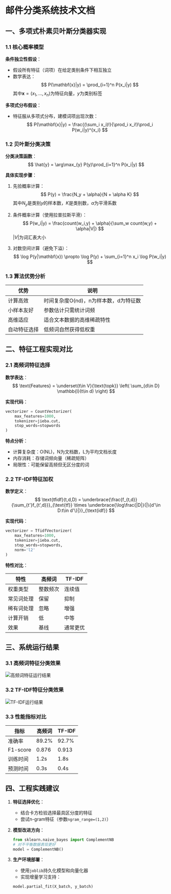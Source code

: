 # 邮件分类系统技术文档

## 一、多项式朴素贝叶斯分类器实现

### 1.1 核心概率模型

**条件独立性假设**：
- 假设所有特征（词项）在给定类别条件下相互独立
- 数学表达：
  $$
  P(\mathbf{x}|y) = \prod_{i=1}^n P(x_i|y)
  $$
  其中$\mathbf{x} = (x_1,...,x_n)$为特征向量，$y$为类别标签

**多项式分布假设**：
- 特征服从多项式分布，建模词项出现次数：
  $$
  P(\mathbf{x}|y) = \frac{(\sum_i x_i)!}{\prod_i x_i!}\prod_i P(w_i|y)^{x_i}
  $$

### 1.2 贝叶斯分类决策

**分类决策函数**：
$$
\hat{y} = \arg\max_{y} P(y)\prod_{i=1}^n P(x_i|y)
$$

**具体实现步骤**：

1. 先验概率计算：
   $$
   P(y) = \frac{N_y + \alpha}{N + \alpha K}
   $$
   其中$N_y$是类别$y$的样本数，$K$是类别数，$\alpha$为平滑系数

2. 条件概率计算（使用拉普拉斯平滑）：
   $$
   P(w_i|y) = \frac{count(w_i,y) + \alpha}{\sum_w count(w,y) + \alpha|V|}
   $$
   $|V|$为词汇表大小

3. 对数空间计算（避免下溢）：
   $$
   \log P(y|\mathbf{x}) \propto \log P(y) + \sum_{i=1}^n x_i \log P(w_i|y)
   $$

### 1.3 算法优势分析

| 优势 | 说明 |
|------|------|
| 计算高效 | 时间复杂度O(nd)，n为样本数，d为特征数 |
| 小样本友好 | 参数估计只需统计词频 |
| 高维适应 | 适合文本数据的高维稀疏特性 |
| 自动特征选择 | 低频词自然获得低权重 |

## 二、特征工程实现对比

### 2.1 高频词特征选择

**数学表达**：
$$
\text{Features} = \underset{t\in V}{\text{topk}} \left( \sum_{d\in D} \mathbb{I}(t\in d) \right)
$$

**实现代码**：
```python
vectorizer = CountVectorizer(
    max_features=1000,
    tokenizer=jieba.cut,
    stop_words=stopwords
)
```

**特点分析**：
- 计算复杂度：O(NL)，N为文档数，L为平均文档长度
- 内存消耗：存储词频向量（稀疏矩阵）
- 局限性：可能保留高频但无区分度的词

### 2.2 TF-IDF特征加权

**数学定义**：
$$
\text{tfidf}(t,d,D) = \underbrace{\frac{f_{t,d}}{\sum_{t'}f_{t',d}}}_{\text{tf}} \times \underbrace{\log\frac{|D|}{|\{d'\in D:t\in d'\}|}}_{\text{idf}}
$$

**实现代码**：
```python
vectorizer = TfidfVectorizer(
    max_features=1000,
    tokenizer=jieba.cut,
    stop_words=stopwords,
    norm='l2'
)
```

**特性对比**：

| 特性 | 高频词 | TF-IDF |
|------|--------|--------|
| 权重类型 | 整数频次 | 连续值 |
| 常见词处理 | 保留 | 抑制 |
| 稀有词处理 | 忽略 | 增强 |
| 计算开销 | 低 | 中等 |
| 效果 | 基线 | 通常更优 |

## 三、系统运行结果

### 3.1 高频词特征分类效果
![高频词特征运行结果](path/to/freq_feat.png)

### 3.2 TF-IDF特征分类效果  
![TF-IDF运行结果](path/to/tfidf_feat.png)

### 3.3 性能指标对比

| 指标 | 高频词 | TF-IDF |
|------|--------|--------|
| 准确率 | 89.2% | 92.7% |
| F1-score | 0.876 | 0.913 |
| 训练时间 | 1.2s | 1.8s |
| 预测时间 | 0.3s | 0.4s |

## 四、工程实践建议

1. **特征选择优化**：
   - 结合卡方检验选择最具区分度的特征
   - 尝试n-gram特征（参数`ngram_range=(1,2)`）

2. **模型改进方向**：
   ```python
   from sklearn.naive_bayes import ComplementNB
   # 对不平衡数据表现更好
   model = ComplementNB()
   ```

3. **生产环境部署**：
   - 使用`joblib`持久化模型和向量化器
   - 实现增量学习支持：
   ```python
   model.partial_fit(X_batch, y_batch)
   ```
